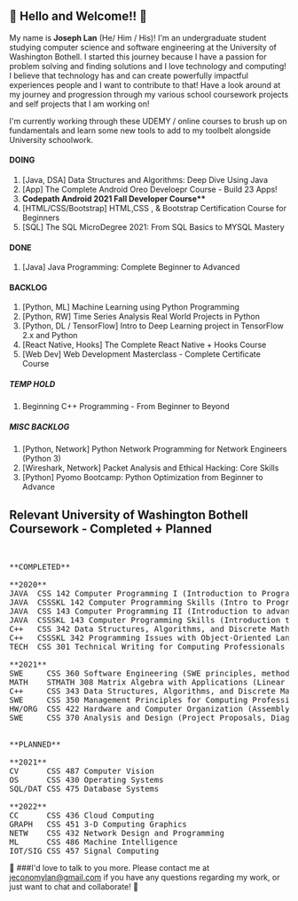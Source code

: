 <h2>👋 Hello and Welcome!! 👋</h2>

<p>
My name is <b>Joseph Lan</b> (He/ Him / His)! I'm an undergraduate student studying computer science and software engineering at the University of Washington Bothell. I started this journey because I have a passion for problem solving and finding solutions and I love technology and computing! I believe that technology has and can create powerfully impactful experiences people and I want to contribute to that! Have a look around at my journey and progression through my various school coursework projects and self projects that I am working on!
</p>

I'm currently working through these UDEMY / online courses to brush up on fundamentals and learn some new tools to add to my toolbelt alongside University schoolwork.<br>

<h4>DOING</h4>
<ol>
  <li>[Java, DSA] Data Structures and Algorithms: Deep Dive Using Java</li>
  <li>[App] The Complete Android Oreo Develoepr Course - Build 23 Apps!</li>
  <li><b>Codepath Android 2021 Fall Developer Course**</b></li>
  <li>[HTML/CSS/Bootstrap] HTML,CSS , & Bootstrap Certification Course for Beginners</li>
  <li>[SQL] The SQL MicroDegree 2021: From SQL Basics to MYSQL Mastery</li>
</ol>

<h4>DONE</h4>
<ol>
  <li>[Java] Java Programming: Complete Beginner to Advanced</li>
</ol>

<h4>BACKLOG</h4>
<ol>
  <li>[Python, ML] Machine Learning using Python Programming</li>
  <li>[Python, RW] Time Series Analysis Real World Projects in Python</li>
  <li>[Python, DL / TensorFlow]	Intro to Deep Learning project in TensorFlow 2.x and Python</li>
  <li>[React Native, Hooks] The Complete React Native + Hooks Course</li>
  <li>[Web Dev] Web Development Masterclass - Complete Certificate Course</li>
</ol>

<h5>TEMP HOLD</h5>
<ol>
  <li>Beginning C++ Programming - From Beginner to Beyond</li>
</ol>

<h5>MISC BACKLOG</h5>
<ol>
  <li>[Python, Network] Python Network Programming for Network Engineers (Python 3)</li>
  <li>[Wireshark, Network] Packet Analysis and Ethical Hacking: Core Skills</li>
  <li>[Python] Pyomo Bootcamp: Python Optimization from Beginner to Advance</li>
</ol>

<h2>Relevant University of Washington Bothell Coursework - Completed + Planned</h2><br>
<pre>
**COMPLETED**<br>
**2020**
JAVA  CSS 142 Computer Programming I (Introduction to Programming Concepts)
JAVA  CSSSKL 142 Computer Programming Skills (Intro to Programming LAB)
JAVA  CSS 143 Computer Programming II (Introduction to advanced DSA/ ADT)
JAVA  CSSSKL 143 Computer Programming Skills (Introduction to advanced DSA LAB)
C++   CSS 342 Data Structures, Algorithms, and Discrete Mathematics (Programming with DSA, OOP, ++)
C++   CSSSKL 342 Programming Issues with Object-Oriented Languages (Programming with DSA, OOP LAB)
TECH  CSS 301 Technical Writing for Computing Professionals (Technical Writing)<br>
**2021**
SWE     CSS 360 Software Engineering (SWE principles, methodologies, SDLC, ++)
MATH    STMATH 308 Matrix Algebra with Applications (Linear Algebra, Applications, ++)
C++     CSS 343 Data Structures, Algorithms, and Discrete Mathematics II (Programming with DSA, OOP, BIGO, BST, GRAPH, PQUE, ++)
SWE     CSS 350 Management Principles for Computing Professionals (Management, EI, CM, ++)
HW/ORG  CSS 422 Hardware and Computer Organization (Assembly, 68K)
SWE     CSS 370 Analysis and Design (Project Proposals, Diagrams, Schematics, Requirements Elicitation, ++)<br><br>
**PLANNED**<br>
**2021**
CV      CSS 487 Computer Vision
OS      CSS 430 Operating Systems
SQL/DAT CSS 475 Database Systems<br>
**2022**
CC      CSS 436 Cloud Computing
GRAPH   CSS 451 3-D Computing Graphics
NETW    CSS 432 Network Design and Programming
ML      CSS 486 Machine Intelligence
IOT/SIG CSS 457 Signal Computing
</pre>

👋 ###I'd love to talk to you more. Please contact me at jeconomylan@gmail.com if you have any questions regarding my work, or just want to chat and collaborate! 👋

<!--
**josephelan/josephelan** is a ✨ _special_ ✨ repository because its `README.md` (this file) appears on your GitHub profile.

Here are some ideas to get you started:

- 🔭 I’m currently working on ...
- 🌱 I’m currently learning ...
- 👯 I’m looking to collaborate on ...
- 🤔 I’m looking for help with ...
- 💬 Ask me about ...
- 📫 How to reach me: ...
- 😄 Pronouns: ...
- ⚡ Fun fact: ...
-->
